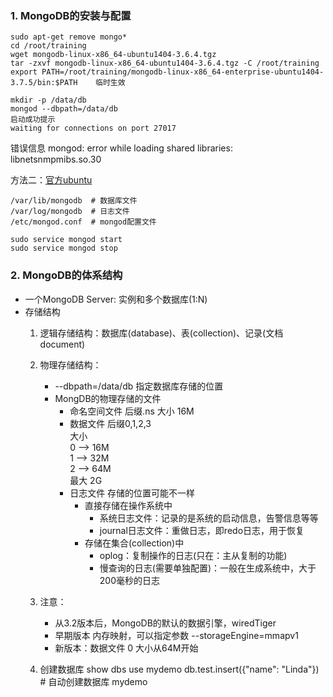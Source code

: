 ### 1. MongoDB的安装与配置
```
sudo apt-get remove mongo*
cd /root/training
wget mongodb-linux-x86_64-ubuntu1404-3.6.4.tgz
tar -zxvf mongodb-linux-x86_64-ubuntu1404-3.6.4.tgz -C /root/training
export PATH=/root/training/mongodb-linux-x86_64-enterprise-ubuntu1404-3.7.5/bin:$PATH    临时生效
```

```mongod  提示/data/db不存在
mkdir -p /data/db
mongod --dbpath=/data/db
启动成功提示
waiting for connections on port 27017
```

错误信息
mongod: error while loading shared libraries: libnetsnmpmibs.so.30


方法二：[官方ubuntu](https://docs.mongodb.com/manual/tutorial/install-mongodb-enterprise-on-ubuntu/)

```
/var/lib/mongodb  # 数据库文件
/var/log/mongodb  # 日志文件
/etc/mongod.conf  # mongod配置文件

sudo service mongod start
sudo service mongod stop
```


### 2. MongoDB的体系结构
* 一个MongoDB Server: 实例和多个数据库(1:N)
* 存储结构
    1. 逻辑存储结构：数据库(database)、表(collection)、记录(文档document)
    2. 物理存储结构：
        * --dbpath=/data/db 指定数据库存储的位置
        * MongDB的物理存储的文件
            * 命名空间文件    后缀.ns 大小 16M
            * 数据文件       后缀0,1,2,3  
                            大小  
                            0 --> 16M   
                            1 --> 32M  
                            2 --> 64M  
                            最大 2G
            * 日志文件 存储的位置可能不一样
                * 直接存储在操作系统中
                    * 系统日志文件：记录的是系统的启动信息，告警信息等等
                    * journal日志文件：重做日志，即redo日志，用于恢复
                * 存储在集合(collection)中
                     * oplog：复制操作的日志(只在：主从复制的功能)
                     * 慢查询的日志(需要单独配置)：一般在生成系统中，大于200毫秒的日志                     
    3. 注意：
        * 从3.2版本后，MongoDB的默认的数据引擎，wiredTiger
        * 早期版本 内存映射，可以指定参数 --storageEngine=mmapv1
        * 新版本：数据文件 0 大小从64M开始
    
    4. 创建数据库
        show dbs
        use mydemo
        db.test.insert({"name": "Linda"})   # 自动创建数据库 mydemo
           
                     
                     
                                
    


 
 
 


